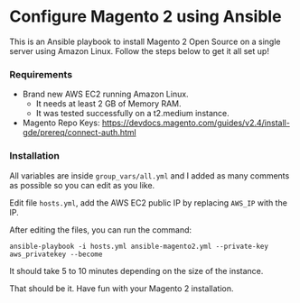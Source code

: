 # Configure Magento 2 using Ansible 

This is an Ansible playbook to install Magento 2 Open Source on a single server using Amazon Linux.
Follow the steps below to get it all set up!

### Requirements
* Brand new AWS EC2 running Amazon Linux.
    * It needs at least 2 GB of Memory RAM.
    * It was tested successfully on a t2.medium instance.
* Magento Repo Keys: https://devdocs.magento.com/guides/v2.4/install-gde/prereq/connect-auth.html

### Installation
All variables are inside `group_vars/all.yml` and I added as many comments as possible so you can edit as you like.

Edit file `hosts.yml`, add the AWS EC2 public IP by replacing `AWS_IP` with the IP.

After editing the files, you can run the command:
```
ansible-playbook -i hosts.yml ansible-magento2.yml --private-key aws_privatekey --become
```

It should take 5 to 10 minutes depending on the size of the instance.

That should be it. Have fun with your Magento 2 installation.
